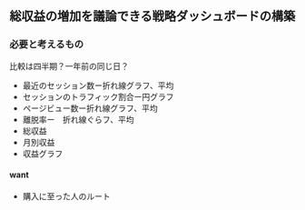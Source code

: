 ## 総収益の増加を議論できる戦略ダッシュボードの構築

### 必要と考えるもの
比較は四半期？一年前の同じ日？
- 最近のセッション数ー折れ線グラフ、平均
- セッションのトラフィック割合ー円グラフ
- ページビュー数ー折れ線グラフ、平均
- 離脱率ー　折れ線ぐらフ、平均
- 総収益
- 月別収益
- 収益グラフ

#### want
- 購入に至った人のルート

